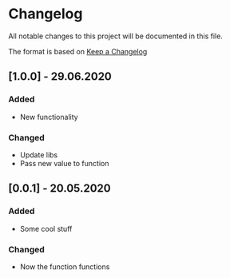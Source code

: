 # Changelog
All notable changes to this project will be documented in this file.

The format is based on [Keep a Changelog](http://keepachangelog.com/)

## [1.0.0] - 29.06.2020

### Added
- New functionality

### Changed
- Update libs
- Pass new value to function

## [0.0.1] - 20.05.2020

### Added
- Some cool stuff

### Changed
- Now the function functions
